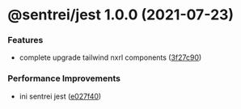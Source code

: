 # @sentrei/jest 1.0.0 (2021-07-23)

### Features

- complete upgrade tailwind nxrl components ([3f27c90](https://github.com/sentrei/sentrei/commit/3f27c90c9530015fd5d74574414604fa1e8fe271))

### Performance Improvements

- ini sentrei jest ([e027f40](https://github.com/sentrei/sentrei/commit/e027f40fdf3f5f89b244dba7d697b6e2c3b90cde))
